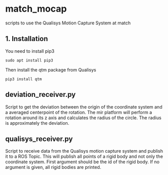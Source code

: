 # match_mocap
scripts to use the Qualisys Motion Capture System at match

## 1. Installation
You need to install pip3
```
sudo apt install pip3
```

Then install the qtm package from Qualisys
```
pip3 install qtm
```

## deviation_receiver.py

Script to get the deviation between the origin of the coordinate system and a averaged centerpoint of the rotation.  The mir platform will perform a rotation around its z axis and calculates the radius of the circle. The radius is  approximately the deviation. 

## qualisys_receiver.py
Script to receive data from the Qualisys motion capture system and publish it to a ROS Topic. This will publish all points of a rigid body and not only the coordinate system. First argument should be the id of the rigid body. If no argument is given, all rigid bodies are printed.